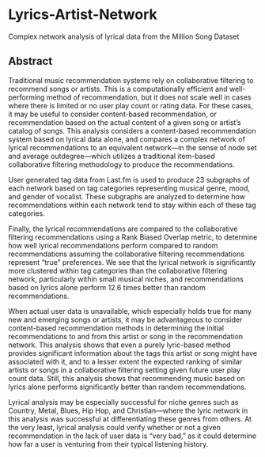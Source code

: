 # Lyrics-Artist-Network
Complex network analysis of lyrical data from the Million Song Dataset

## Abstract
Traditional music recommendation systems rely on collaborative filtering to recommend songs or artists. This is a computationally efficient and well-performing method of recommendation, but it does not scale well in cases where there is limited or no user play count or rating data. For these cases, it may be useful to consider content-based recommendation, or recommendation based on the actual content of a given song or artist’s catalog of songs. This analysis considers a content-based recommendation system based on lyrical data alone, and compares a complex network of lyrical recommendations to an equivalent network—in the sense of node set and average outdegree—which utilizes a traditional item-based collaborative filtering methodology to produce the recommendations. 

User generated tag data from Last.fm is used to produce 23 subgraphs of each network based on tag categories representing musical genre, mood, and gender of vocalist. These subgraphs are analyzed to determine how recommendations within each network tend to stay within each of these tag categories. 

Finally, the lyrical recommendations are compared to the collaborative filtering recommendations using a Rank Biased Overlap metric, to determine how well lyrical recommendations perform compared to random recommendations assuming the collaborative filtering recommendations represent “true” preferences. We see that the lyrical network is significantly more clustered within tag categories than the collaborative filtering network, particularly within small musical niches, and recommendations based on lyrics alone perform 12.6 times better than random recommendations. 

When actual user data is unavailable, which especially holds true for many new and emerging songs or artists, it may be advantageous to consider content-based recommendation 
methods in determining the initial recommendations to and from this artist or song in the recommendation network. This analysis shows that even a purely lyric-based method provides significant information about the tags this artist or song might have associated with it, and to a lesser extent the expected ranking of similar artists or songs in a collaborative filtering setting given future user play count data. Still, this analysis shows that recommending music based on lyrics alone performs significantly better than random recommendations. 

Lyrical analysis may be especially successful for niche genres such as Country, Metal, Blues, Hip Hop, and Christian—where the lyric network in this analysis was successful at differentiating these genres from others. At the very least, lyrical analysis could verify whether or not a given recommendation in the lack of user data is “very bad,” as it could determine how far a user is venturing from their typical listening history.
